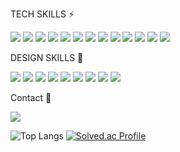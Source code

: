 <p align ="center">
  
TECH SKILLS ⚡

<a><img src="https://img.shields.io/badge/JavaScript-F7DF1E?style=flat-square&logo=JavaScript&logoColor=black"/></a>
<a><img src="https://img.shields.io/badge/TypeScript-3178C6?style=flat-square&logo=TypeScript&logoColor=white"/></a>
<a><img src="https://img.shields.io/badge/Node.JS-333?style=flat-square&logo=Node.JS&logoColor=339933"/></a>
<a><img src="https://img.shields.io/badge/Python-3766AB?style=flat-square&logo=Python&logoColor=white"/></a>
<a><img src="https://img.shields.io/badge/Flask-000000?style=flat-square&logo=Flask&logoColor=white"/></a>
<a><img src="https://img.shields.io/badge/React-333?style=flat-square&logo=React&logoColor=61DAFB"/></a>
<a><img src="https://img.shields.io/badge/Redux-764ABC?style=flat-square&logo=Redux&logoColor=white"/></a>
<a><img src="https://img.shields.io/badge/HTML5-E34F26?style=flat-square&logo=HTML5&logoColor=white"/></a>
<a><img src="https://img.shields.io/badge/CSS3-1572B6?style=flat-square&logo=CSS3&logoColor=white"/></a>
<a><img src="https://img.shields.io/badge/Git-F05032?style=flat-square&logo=Git&logoColor=white"/></a>
<a><img src="https://img.shields.io/badge/Github-181717?style=flat-square&logo=Github&logoColor=white"/></a>
<a><img src="https://img.shields.io/badge/Bootstrap-7952B3?style=flat-square&logo=Bootstrap&logoColor=white"/></a>
<a><img src="https://img.shields.io/badge/Unity-000000?style=flat-square&logo=Unity&logoColor=white"/></a>

DESIGN SKILLS 🔮

<a><img src="https://img.shields.io/badge/Photoshop-31A8FF?style=flat-square&logo=AdobePhotoshop&logoColor=white"/></a>
<a><img src="https://img.shields.io/badge/Illustrator-FF9A00?style=flat-square&logo=AdobeIllustrator&logoColor=white"/></a>
<a><img src="https://img.shields.io/badge/Premiere Pro-9999FF?style=flat-square&logo=AdobePremierePro&logoColor=white"/></a>
<a><img src="https://img.shields.io/badge/After Effects-9999FF?style=flat-square&logo=AdobeAfterEffects&logoColor=white"/></a>
<a><img src="https://img.shields.io/badge/Lightroom-31A8FF?style=flat-square&logo=AdobeLightroom&logoColor=white"/></a>
<a><img src="https://img.shields.io/badge/ZBrush-000000?style=flat-square&logo=ZBrush&logoColor=white"/></a>
<a><img src="https://img.shields.io/badge/3DSMax-00B388?style=flat-square&logo=3DSMax&logoColor=white"/></a>
<a><img src="https://img.shields.io/badge/Cinema4D-00B388?style=flat-square&logo=Cinema4D&logoColor=white"/></a>
<a><img src="https://img.shields.io/badge/SketchUp-005F9E?style=flat-square&logo=SketchUp&logoColor=white"/></a>

Contact 💌
  
<a href="mailto:nasprout4@gmail.com" target="_blank"><img src="https://img.shields.io/badge/Gmail-EA4335?style=flat-square&logo=Gmail&logoColor=white" ></a>
  
![Top Langs](https://github-readme-stats.vercel.app/api/top-langs/?username=99mTc&layout=compact&theme=dark)
[![Solved.ac Profile](http://mazassumnida.wtf/api/v2/generate_badge?boj=lacina0638)](https://solved.ac/lacina0638/)
